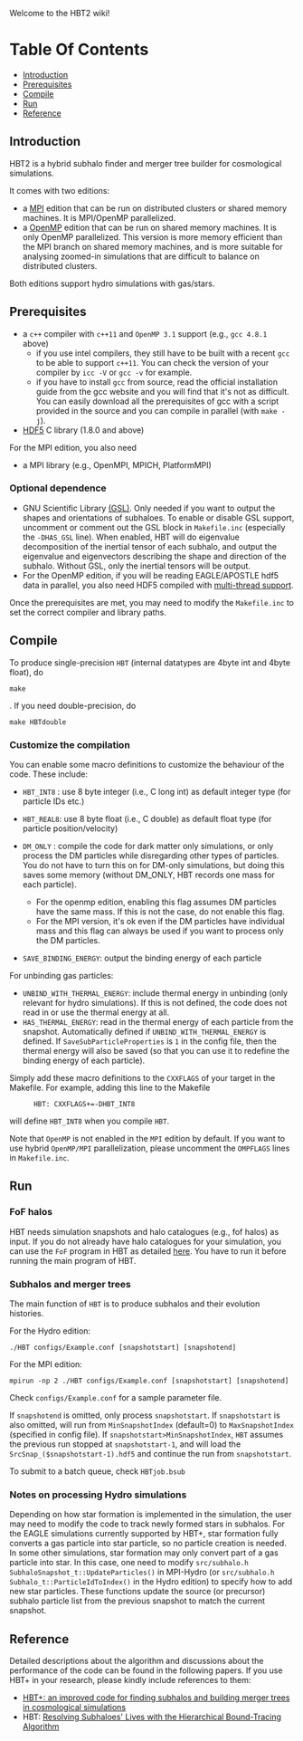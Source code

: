 Welcome to the HBT2 wiki!

# Table Of Contents
* [Introduction](#introduction)
* [Prerequisites](#prerequisites)
* [Compile](#compile)
* [Run](#run)
* [Reference](#reference)

## Introduction
HBT2 is a hybrid subhalo finder and merger tree builder for cosmological simulations. 

It comes with two editions:
* a [MPI](https://github.com/Kambrian/HBT2/tree/MPI-Hydro) edition that can be run on distributed clusters or shared memory machines. It is MPI/OpenMP parallelized.
* a [OpenMP](https://github.com/Kambrian/HBT2/tree/hydro) edition that can be run on shared memory machines. It is only OpenMP parallelized. This version is more memory efficient than the MPI branch on shared memory machines, and is more suitable for analysing zoomed-in simulations that are difficult to balance on distributed clusters.

Both editions support hydro simulations with gas/stars.

## Prerequisites

- a `c++` compiler with `c++11` and `OpenMP 3.1` support (e.g., `gcc 4.8.1` above)
  * if you use intel compilers, they still have to be built with a recent `gcc` to be able to support `c++11`. You can check the version of your compiler by `icc -V` or `gcc -v` for example.
  * if you have to install `gcc` from source, read the official installation guide from the gcc website and you will find that it's not as difficult. You can easily download all the prerequisites of gcc with a script provided in the source and you can compile in parallel (with `make -j`).
- [HDF5](https://www.hdfgroup.org/) C library (1.8.0 and above)

For the MPI edition, you also need
- a MPI library (e.g., OpenMPI, MPICH, PlatformMPI)

### Optional dependence
- GNU Scientific Library [(GSL)](http://www.gnu.org/software/gsl/). 
Only needed if you want to output the shapes and orientations of subhaloes. To enable or disable GSL support, uncomment or comment out the GSL block in `Makefile.inc` (especially the `-DHAS_GSL` line). When enabled, HBT will do eigenvalue decomposition of the inertial tensor of each subhalo, and output the eigenvalue and eigenvectors describing the shape and direction of the subhalo. Without GSL, only the inertial tensors will be output.
- For the OpenMP edition, if you will be reading EAGLE/APOSTLE hdf5 data in parallel, you also need HDF5 compiled with [multi-thread support](https://support.hdfgroup.org/HDF5/faq/threadsafe.html).

Once the prerequisites are met, you may need to modify the `Makefile.inc` to set the correct compiler and library paths. 

## Compile
To produce single-precision `HBT` (internal datatypes are 4byte int and 4byte float), do

	make

. If you need double-precision, do

    make HBTdouble
    
### Customize the compilation

  You can enable some macro definitions to customize the behaviour of the code. These include:

- `HBT_INT8` : use 8 byte integer (i.e., C long int) as default integer type (for particle IDs etc.)
- `HBT_REAL8`: use 8 byte float (i.e., C double) as default float type (for particle position/velocity)
- `DM_ONLY` : compile the code for dark matter only simulations, or only process the DM particles while disregarding other types of particles. You do not have to turn this on for DM-only simulations, but doing this saves some memory (without DM_ONLY, HBT records one mass for each particle). 
     * For the openmp edition, enabling this flag assumes DM particles have the same mass. If this is not the case, do not enable this flag. 
     * For the MPI version, it's ok even if the DM particles have individual mass and this flag can always be used if you want to process only the DM particles.

- `SAVE_BINDING_ENERGY`: output the binding energy of each particle 

For unbinding gas particles:
- `UNBIND_WITH_THERMAL_ENERGY`: include thermal energy in unbinding (only relevant for hydro simulations). If this is not defined, the code does not read in or use the thermal energy at all.
- `HAS_THERMAL_ENERGY`: read in the thermal energy of each particle from the snapshot. Automatically defined if `UNBIND_WITH_THERMAL_ENERGY` is defined. If `SaveSubParticleProperties` is `1` in the config file, then the thermal energy will also be saved (so that you can use it to redefine the binding energy of each particle). 


Simply add these macro definitions to the `CXXFLAGS` of your target in the Makefile. For example, adding this line to the Makefile
  
          HBT: CXXFLAGS+=-DHBT_INT8 

  will define `HBT_INT8` when you compile `HBT`.

Note that `OpenMP` is not enabled in the `MPI` edition by default. If you want to use hybrid `OpenMP/MPI` parallelization, please uncomment the `OMPFLAGS` lines in `Makefile.inc`. 

## Run
### FoF halos
HBT needs simulation snapshots and halo catalogues (e.g., fof halos) as input. If you do not already have halo catalogues for your simulation, you can use the `FoF` program in HBT as detailed [here](https://github.com/Kambrian/HBTplus/wiki/FoF-halos). You have to run it before running the main program of HBT.

### Subhalos and merger trees
The main function of `HBT` is to produce subhalos and their evolution histories. 

For the Hydro edition:
 
    ./HBT configs/Example.conf [snapshotstart] [snapshotend]

For the MPI edition:

    mpirun -np 2 ./HBT configs/Example.conf [snapshotstart] [snapshotend]

Check `configs/Example.conf` for a sample parameter file.

If `snapshotend` is omitted, only process `snapshotstart`. If `snapshotstart` is also omitted, will run from `MinSnapshotIndex` (default=0) to `MaxSnapshotIndex` (specified in config file). If `snapshotstart>MinSnapshotIndex`, `HBT` assumes the previous run stopped at `snapshotstart-1`, and will load the `SrcSnap_($snapshotstart-1).hdf5` and continue the run from `snapshotstart`. 

To submit to a batch queue, check `HBTjob.bsub`
### Notes on processing Hydro simulations
Depending on how star formation is implemented in the simulation, the user may need to modify the code to track newly formed stars in subhalos. For the EAGLE simulations currently supported by HBT+, star formation fully converts a gas particle into star particle, so no particle creation is needed. In some other simulations, star formation may only convert part of a gas particle into star. In this case, one need to modify `src/subhalo.h SubhaloSnapshot_t::UpdateParticles()` in MPI-Hydro (or `src/subhalo.h Subhalo_t::ParticleIdToIndex()` in the Hydro edition) to specify how to add new star particles. These functions update the source (or precursor) subhalo particle list from the previous snapshot to match the current snapshot.

## Reference
Detailed descriptions about the algorithm and discussions about the performance of the code can be found in the following papers. If you use HBT+ in your research, please kindly include references to them:
- [HBT+: an improved code for finding subhalos and building merger trees in cosmological simulations](https://arxiv.org/abs/1708.03646)
- HBT: [Resolving Subhaloes' Lives with the Hierarchical Bound-Tracing Algorithm](http://adsabs.harvard.edu/abs/2012MNRAS.427.2437H)

